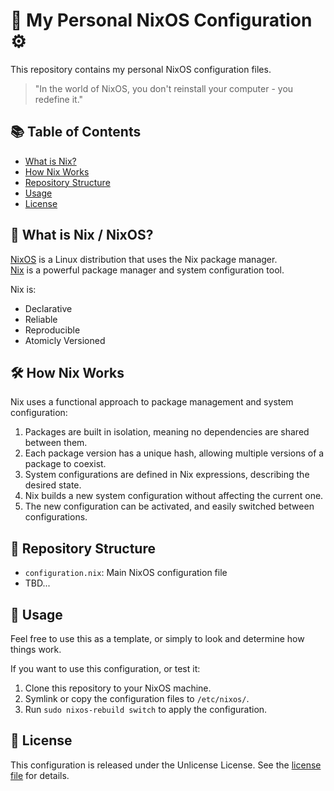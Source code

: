 # 🐧 My Personal NixOS Configuration ⚙️
	 
This repository contains my personal NixOS configuration files.

> "In the world of NixOS, you don't reinstall your computer - you redefine it."

## 📚 Table of Contents
- [What is Nix?](#-what-is-nix--nixos)
- [How Nix Works](#-how-nix-works)
- [Repository Structure](#-repository-structure)
- [Usage](#-usage)
- [License](#-license)

## 🔧 What is Nix / NixOS?

[NixOS](https://nixos.org/) is a Linux distribution that uses the Nix package manager.<br/>
[Nix](https://github.com/NixOS/nix) is a powerful package manager and system configuration tool.

Nix is:
- Declarative
- Reliable
- Reproducible
- Atomicly Versioned

## 🛠️ How Nix Works

Nix uses a functional approach to package management and system configuration:

1. Packages are built in isolation, meaning no dependencies are shared between them.
2. Each package version has a unique hash, allowing multiple versions of a package to coexist.
3. System configurations are defined in Nix expressions, describing the desired state.
4. Nix builds a new system configuration without affecting the current one.
5. The new configuration can be activated, and easily switched between configurations.

## 📁 Repository Structure

- `configuration.nix`: Main NixOS configuration file
- TBD...

## 🚀 Usage

Feel free to use this as a template, or simply to look and determine how things work.

If you want to use this configuration, or test it:
1. Clone this repository to your NixOS machine.
2. Symlink or copy the configuration files to `/etc/nixos/`.
3. Run `sudo nixos-rebuild switch` to apply the configuration.

## 📄 License

This configuration is released under the Unlicense License. See the [license file](https://github.com/Supermarcel10/NixOSConfig/blob/main/LICENSE) for details.
